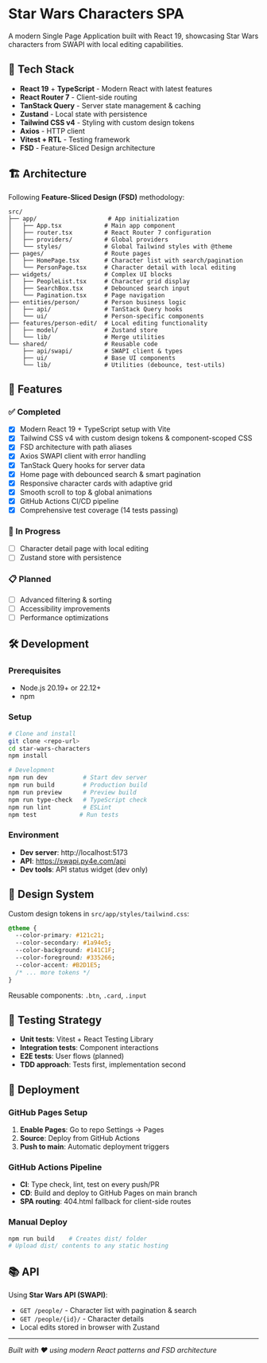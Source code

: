 # Star Wars Characters SPA

A modern Single Page Application built with React 19, showcasing Star Wars characters from SWAPI with local editing capabilities.

## 🚀 Tech Stack

- **React 19** + **TypeScript** - Modern React with latest features
- **React Router 7** - Client-side routing
- **TanStack Query** - Server state management & caching
- **Zustand** - Local state with persistence
- **Tailwind CSS v4** - Styling with custom design tokens
- **Axios** - HTTP client
- **Vitest + RTL** - Testing framework
- **FSD** - Feature-Sliced Design architecture

## 🏗️ Architecture

Following **Feature-Sliced Design (FSD)** methodology:

```
src/
├── app/                    # App initialization
│   ├── App.tsx            # Main app component
│   ├── router.tsx         # React Router 7 configuration
│   ├── providers/         # Global providers
│   └── styles/            # Global Tailwind styles with @theme
├── pages/                 # Route pages
│   ├── HomePage.tsx       # Character list with search/pagination
│   └── PersonPage.tsx     # Character detail with local editing
├── widgets/               # Complex UI blocks
│   ├── PeopleList.tsx     # Character grid display
│   ├── SearchBox.tsx      # Debounced search input
│   └── Pagination.tsx     # Page navigation
├── entities/person/       # Person business logic
│   ├── api/               # TanStack Query hooks
│   └── ui/                # Person-specific components
├── features/person-edit/  # Local editing functionality
│   ├── model/             # Zustand store
│   └── lib/               # Merge utilities
└── shared/                # Reusable code
    ├── api/swapi/         # SWAPI client & types
    ├── ui/                # Base UI components
    └── lib/               # Utilities (debounce, test-utils)
```

## 🎯 Features

### ✅ Completed
- [x] Modern React 19 + TypeScript setup with Vite
- [x] Tailwind CSS v4 with custom design tokens & component-scoped CSS
- [x] FSD architecture with path aliases
- [x] Axios SWAPI client with error handling
- [x] TanStack Query hooks for server data
- [x] Home page with debounced search & smart pagination
- [x] Responsive character cards with adaptive grid
- [x] Smooth scroll to top & global animations
- [x] GitHub Actions CI/CD pipeline
- [x] Comprehensive test coverage (14 tests passing)

### 🚧 In Progress
- [ ] Character detail page with local editing
- [ ] Zustand store with persistence

### 📋 Planned
- [ ] Advanced filtering & sorting
- [ ] Accessibility improvements  
- [ ] Performance optimizations

## 🛠️ Development

### Prerequisites
- Node.js 20.19+ or 22.12+
- npm

### Setup
```bash
# Clone and install
git clone <repo-url>
cd star-wars-characters
npm install

# Development
npm run dev          # Start dev server
npm run build        # Production build
npm run preview      # Preview build
npm run type-check   # TypeScript check
npm run lint         # ESLint
npm test            # Run tests
```

### Environment
- **Dev server**: http://localhost:5173
- **API**: https://swapi.py4e.com/api
- **Dev tools**: API status widget (dev only)

## 🎨 Design System

Custom design tokens in `src/app/styles/tailwind.css`:

```css
@theme {
  --color-primary: #121c21;
  --color-secondary: #1a94e5;
  --color-background: #141C1F;
  --color-foreground: #335266;
  --color-accent: #B2D1E5;
  /* ... more tokens */
}
```

Reusable components: `.btn`, `.card`, `.input`

## 🧪 Testing Strategy

- **Unit tests**: Vitest + React Testing Library
- **Integration tests**: Component interactions
- **E2E tests**: User flows (planned)
- **TDD approach**: Tests first, implementation second

## 🚀 Deployment

### GitHub Pages Setup
1. **Enable Pages**: Go to repo Settings → Pages
2. **Source**: Deploy from GitHub Actions
3. **Push to main**: Automatic deployment triggers

### GitHub Actions Pipeline
- **CI**: Type check, lint, test on every push/PR
- **CD**: Build and deploy to GitHub Pages on main branch  
- **SPA routing**: 404.html fallback for client-side routes

### Manual Deploy
```bash
npm run build    # Creates dist/ folder
# Upload dist/ contents to any static hosting
```

## 📚 API

Using **Star Wars API (SWAPI)**:
- `GET /people/` - Character list with pagination & search
- `GET /people/{id}/` - Character details
- Local edits stored in browser with Zustand

---

*Built with ❤️ using modern React patterns and FSD architecture*
